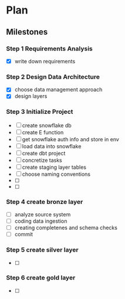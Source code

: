 # Plan

## Milestones

### Step 1 Requirements Analysis
- [x] write down requirements
### Step 2 Design Data Architecture
- [x] choose data management approach
- [x] design layers
### Step 3 Initialize Project
- [ ] create snowflake db
- [ ] create E function
- [ ] get snowflake auth info and store in env
- [ ] load data into snowflake
- [ ] create dbt project
- [ ] concretize tasks
- [ ] create staging layer tables
- [ ] choose naming conventions
- [ ]
- [ ]

### Step 4 create bronze layer
- [ ] analyze source system
- [ ] coding data ingestion
- [ ] creating completenes and schema checks
- [ ] commit
### Step 5 create silver layer
- [ ] 
### Step 6 create gold layer
- [ ] 

